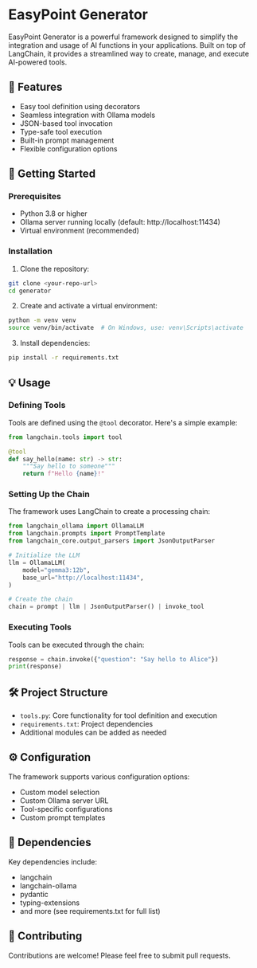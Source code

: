 # EasyPoint Generator

EasyPoint Generator is a powerful framework designed to simplify the integration and usage of AI functions in your applications. Built on top of LangChain, it provides a streamlined way to create, manage, and execute AI-powered tools.

## 🌟 Features

- Easy tool definition using decorators
- Seamless integration with Ollama models
- JSON-based tool invocation
- Type-safe tool execution
- Built-in prompt management
- Flexible configuration options

## 🚀 Getting Started

### Prerequisites

- Python 3.8 or higher
- Ollama server running locally (default: http://localhost:11434)
- Virtual environment (recommended)

### Installation

1. Clone the repository:

```bash
git clone <your-repo-url>
cd generator
```

2. Create and activate a virtual environment:

```bash
python -m venv venv
source venv/bin/activate  # On Windows, use: venv\Scripts\activate
```

3. Install dependencies:

```bash
pip install -r requirements.txt
```

## 💡 Usage

### Defining Tools

Tools are defined using the `@tool` decorator. Here's a simple example:

```python
from langchain.tools import tool

@tool
def say_hello(name: str) -> str:
    """Say hello to someone"""
    return f"Hello {name}!"
```

### Setting Up the Chain

The framework uses LangChain to create a processing chain:

```python
from langchain_ollama import OllamaLLM
from langchain.prompts import PromptTemplate
from langchain_core.output_parsers import JsonOutputParser

# Initialize the LLM
llm = OllamaLLM(
    model="gemma3:12b",
    base_url="http://localhost:11434",
)

# Create the chain
chain = prompt | llm | JsonOutputParser() | invoke_tool
```

### Executing Tools

Tools can be executed through the chain:

```python
response = chain.invoke({"question": "Say hello to Alice"})
print(response)
```

## 🛠️ Project Structure

- `tools.py`: Core functionality for tool definition and execution
- `requirements.txt`: Project dependencies
- Additional modules can be added as needed

## ⚙️ Configuration

The framework supports various configuration options:

- Custom model selection
- Custom Ollama server URL
- Tool-specific configurations
- Custom prompt templates

## 📝 Dependencies

Key dependencies include:

- langchain
- langchain-ollama
- pydantic
- typing-extensions
- and more (see requirements.txt for full list)

## 🤝 Contributing

Contributions are welcome! Please feel free to submit pull requests.

